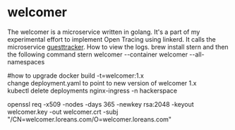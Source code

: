 # welcomer
The welcomer is a microservice written in golang. It's a part of my experimental effort to implement Open Tracing using linkerd.
It calls the microservice [guesttracker](https://github.com/niksw7/guesttracker). 
How to view the logs.
brew install stern and then the following command
stern welcomer --container welcomer --all-namespaces


#how to upgrade
docker build -t=welcomer:1.x <br/>
change deployment.yaml to point to new version of welcomer 1.x<br/>
kubectl delete deployments nginx-ingress -n hackerspace

openssl req -x509 -nodes -days 365 -newkey rsa:2048 -keyout welcomer.key -out welcomer.crt -subj "/CN=welcomer.loreans.com/O=welcomer.loreans.com"